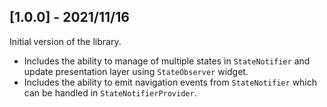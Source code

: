 ## [1.0.0] - 2021/11/16

Initial version of the library.

* Includes the ability to manage of multiple states in `StateNotifier` and update presentation layer using `StateObserver` widget.
* Includes the ability to emit navigation events from `StateNotifier` which can be handled in `StateNotifierProvider`.

